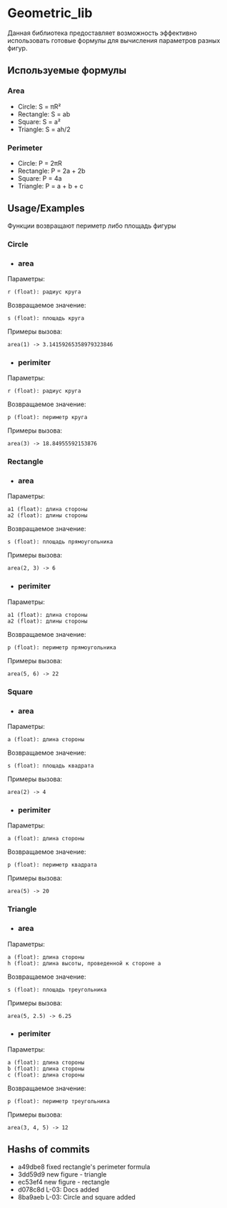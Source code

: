 
# Geometric_lib

Данная библиотека предоставляет возможность эффективно использовать готовые формулы для вычисления параметров разных фигур.


## Используемые формулы

### Area
* Circle: S = πR²
* Rectangle: S = ab
* Square: S = a²
* Triangle: S = ah/2

### Perimeter
* Circle: P = 2πR
* Rectangle: P = 2a + 2b
* Square: P = 4a
* Triangle: P = a + b + c

## Usage/Examples

Функции возвращают периметр либо площадь фигуры

### Circle

- ### area 
Параметры: 

    r (float): радиус круга

Возвращаемое значение:

    s (float): площадь круга

Примеры вызова:

    area(1) -> 3.14159265358979323846
        
- ### perimiter 
Параметры: 

    r (float): радиус круга

Возвращаемое значение:

    p (float): периметр круга

Примеры вызова:

    area(3) -> 18.84955592153876



### Rectangle

- ### area 
Параметры: 

    a1 (float): длина стороны
    a2 (float): длины стороны

Возвращаемое значение:

    s (float): площадь прямоугольника

Примеры вызова:

    area(2, 3) -> 6
        
- ### perimiter 
Параметры: 

    a1 (float): длина стороны
    a2 (float): длины стороны

Возвращаемое значение:

    p (float): периметр прямоугольника

Примеры вызова:

    area(5, 6) -> 22


### Square

- ### area 
Параметры: 

    a (float): длина стороны

Возвращаемое значение:

    s (float): площадь квадрата

Примеры вызова:

    area(2) -> 4
        
- ### perimiter 
Параметры: 

    a (float): длина стороны

Возвращаемое значение:

    p (float): периметр квадрата

Примеры вызова:

    area(5) -> 20


### Triangle

- ### area 
Параметры: 

    a (float): длина стороны
    h (float): длина высоты, проведенной к стороне a

Возвращаемое значение:

    s (float): площадь треугольника

Примеры вызова:

    area(5, 2.5) -> 6.25
        
- ### perimiter 
Параметры: 

    a (float): длина стороны
    b (float): длина стороны
    c (float): длина стороны

Возвращаемое значение:

    p (float): периметр треугольника

Примеры вызова:

    area(3, 4, 5) -> 12

## Hashs of commits
* a49dbe8 fixed rectangle's perimeter formula
* 3dd59d9 new figure - triangle
* ec53ef4 new figure - rectangle
* d078c8d L-03: Docs added
* 8ba9aeb L-03: Circle and square added

